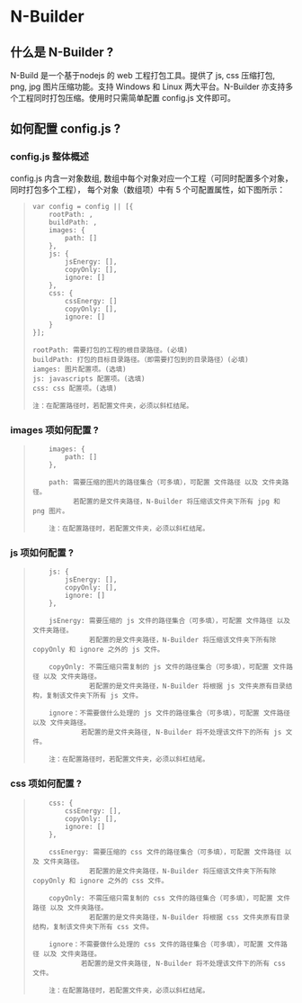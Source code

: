 N-Builder
============

## 什么是 N-Builder ?

N-Build 是一个基于nodejs 的 web 工程打包工具。提供了 js, css 压缩打包, png, jpg 图片压缩功能。支持 Windows 和 Linux 两大平台。N-Builder 亦支持多个工程同时打包压缩。使用时只需简单配置 config.js 文件即可。

## 如何配置 config.js ?

### config.js 整体概述

config.js 内含一对象数组, 数组中每个对象对应一个工程（可同时配置多个对象，同时打包多个工程），
每个对象（数组项）中有 5 个可配置属性，如下图所示：

>     var config = config || [{
>         rootPath: ,
>         buildPath: ,
>         images: {
>             path: []
>         },
>         js: {
>             jsEnergy: [],
>             copyOnly: [],
>             ignore: []
>         },
>         css: {
>             cssEnergy: []
>             copyOnly: [],
>             ignore: []
>         }
>     }];
> 
>     rootPath: 需要打包的工程的根目录路径。(必填)
>     buildPath: 打包的目标目录路径。（即需要打包到的目录路径）(必填)
>     iamges: 图片配置项。(选填)
>     js: javascripts 配置项。(选填)
>     css: css 配置项。(选填)
>
>     注：在配置路径时，若配置文件夹，必须以斜杠结尾。

### images 项如何配置 ?

>         images: {
>             path: []
>         },
>         
>         path: 需要压缩的图片的路径集合（可多填），可配置 文件路径 以及 文件夹路径。
>               若配置的是文件夹路径，N-Builder 将压缩该文件夹下所有 jpg 和 png 图片。
>
>         注：在配置路径时，若配置文件夹，必须以斜杠结尾。

### js 项如何配置 ?

>         js: {
>             jsEnergy: [],
>             copyOnly: [],
>             ignore: []
>         },
>         
>         jsEnergy: 需要压缩的 js 文件的路径集合（可多填），可配置 文件路径 以及 文件夹路径。
>                   若配置的是文件夹路径，N-Builder 将压缩该文件夹下所有除 copyOnly 和 ignore 之外的 js 文件。
>
>         copyOnly: 不需压缩只需复制的 js 文件的路径集合（可多填），可配置 文件路径 以及 文件夹路径。
>                   若配置的是文件夹路径，N-Builder 将根据 js 文件夹原有目录结构，复制该文件夹下所有 js 文件。
>         
>         ignore：不需要做什么处理的 js 文件的路径集合（可多填），可配置 文件路径 以及 文件夹路径。 
>                 若配置的是文件夹路径, N-Builder 将不处理该文件下的所有 js 文件。
>
>         注：在配置路径时，若配置文件夹，必须以斜杠结尾。

### css 项如何配置 ?

>         css: {
>             cssEnergy: [],
>             copyOnly: [],
>             ignore: []
>         },
>         
>         cssEnergy: 需要压缩的 css 文件的路径集合（可多填），可配置 文件路径 以及 文件夹路径。
>                   若配置的是文件夹路径，N-Builder 将压缩该文件夹下所有除 copyOnly 和 ignore 之外的 css 文件。
>
>         copyOnly: 不需压缩只需复制的 css 文件的路径集合（可多填），可配置 文件路径 以及 文件夹路径。
>                   若配置的是文件夹路径，N-Builder 将根据 css 文件夹原有目录结构，复制该文件夹下所有 css 文件。
>         
>         ignore：不需要做什么处理的 css 文件的路径集合（可多填），可配置 文件路径 以及 文件夹路径。 
>                 若配置的是文件夹路径, N-Builder 将不处理该文件下的所有 css 文件。
>
>         注：在配置路径时，若配置文件夹，必须以斜杠结尾。



